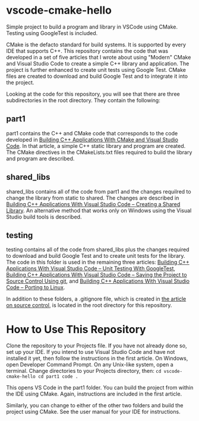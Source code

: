 # vscode-cmake-hello
Simple project to build a program and library in VSCode using CMake. Testing using GoogleTest is included.

CMake is the defacto standard for build systems. It is supported by every IDE that supports C++.
This repository contains the code that was developed in a set of five articles that I wrote about
using "Modern" CMake and Visual Studio Code to create a simple C++ library and application. The
project is further enhanced to create unit tests using Google Test. CMake files are created to
download and build Google Test and to integrate it into the project.

Looking at the code for this repository, you will see that there are three subdirectories in the
root directory. They contain the following:

## part1

part1 contains the C++ and CMake code that corresponds to the code developed in
[Building C++ Applications With CMake and Visual Studio Code](
https://computingonplains.wordpress.com/building-c-applications-with-cmake-and-visual-studio-code/).
In that article, a simple C++ static library and program are created. The CMake directives in the
CMakeLists.txt files required to build the library and program are described.

## shared_libs

shared_libs contains all of the code from part1 and the changes requilred to change the library
from static to shared. The changes are described in
[Building C++ Applications With Visual Studio Code – Creating a Shared Library](
https://computingonplains.wordpress.com/building-c-applications-with-visual-studio-code-creating-a-shared-library/).
An alternative method that works only on Windows using the Visual Studio build tools is described.

## testing

testing contains all of the code from shared_libs plus the changes required to download and build Google Test
and to create unit tests for the library. The code in this folder is used in the remaining three articles:
[Building C++ Applications With Visual Studio Code – Unit Testing With GoogleTest](
https://computingonplains.wordpress.com/building-c-applications-with-visual-studio-code-unit-testing-with-googletest/),
[Building C++ Applications With Visual Studio Code – Saving the Project to Source Control Using git](
https://computingonplains.wordpress.com/building-c-applications-with-visual-studio-code-saving-the-project-to-source-control-using-git/),
and [Building C++ Applications With Visual Studio Code – Porting to Linux](
https://computingonplains.wordpress.com/building-c-applications-with-visual-studio-code-porting-to-linux/).


In addition to these folders, a .gitignore file, which is created in [the article on source control](
https://computingonplains.wordpress.com/building-c-applications-with-visual-studio-code-saving-the-project-to-source-control-using-git/),
is located in the root directory for this repository.

# How to Use This Repository

Clone the repository to your Projects file. If you have not already done so, set up your IDE. If you intend to use Visual Studio
Code and have not installed it yet, then follow the instructions in the first article.
On Windows, open Developer Command Prompt. On any Unix-like system, open a terminal. Change directories to your Projects directory, then:
`cd vscode-cmake-hello
cd part1
code .`

This opens VS Code in the part1 folder. You can build the project from within the IDE using CMake. Again, instructions are included in the first
article.

Similarly, you can change to either of the other two folders and build the project using CMake. See the user manual for your IDE for instructions.
